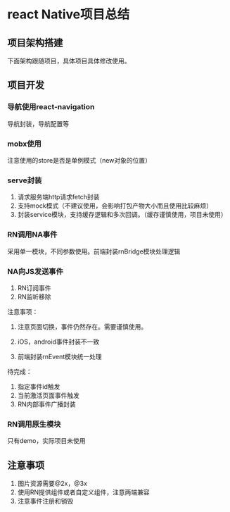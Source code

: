 # react Native项目总结

## 项目架构搭建

下面架构跟随项目，具体项目具体修改使用。

## 项目开发

### 导航使用react-navigation

导航封装，导航配置等

### mobx使用

注意使用的store是否是单例模式（new对象的位置）

### serve封装

1. 请求服务端http请求fetch封装
2. 支持mock模式（不建议使用，会影响打包产物大小而且使用比较麻烦）
3. 封装service模块，支持缓存逻辑和多次回调。（缓存谨慎使用，项目未使用）

### RN调用NA事件

采用单一模块，不同参数使用。前端封装rnBridge模块处理逻辑

### NA向JS发送事件

1. RN订阅事件
2. RN监听移除

注意事项：

1. 注意页面切换，事件仍然存在。需要谨慎使用。

2. iOS，android事件封装不一致

3. 前端封装rnEvent模块统一处理

待完成：

1. 指定事件id触发
2. 当前激活页面事件触发
3. RN内部事件广播封装

### RN调用原生模块

只有demo，实际项目未使用



## 注意事项

1. 图片资源需要@2x，@3x
2. 使用RN提供组件或者自定义组件，注意两端兼容
3. 注意事件注册和销毁





